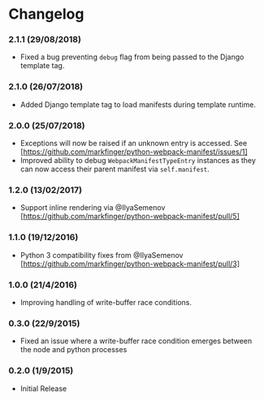 Changelog
=========

### 2.1.1 (29/08/2018)

- Fixed a bug preventing `debug` flag from being passed to the Django template tag.


### 2.1.0 (26/07/2018)

- Added Django template tag to load manifests during template runtime.


### 2.0.0 (25/07/2018)

- Exceptions will now be raised if an unknown entry is accessed. See [https://github.com/markfinger/python-webpack-manifest/issues/1]
- Improved ability to debug `WebpackManifestTypeEntry` instances as they can now access their parent manifest via `self.manifest`.

### 1.2.0 (13/02/2017)

- Support inline rendering via @IlyaSemenov [https://github.com/markfinger/python-webpack-manifest/pull/5]

### 1.1.0 (19/12/2016)

- Python 3 compatibility fixes from @IlyaSemenov [https://github.com/markfinger/python-webpack-manifest/pull/3]

### 1.0.0 (21/4/2016)

- Improving handling of write-buffer race conditions.

### 0.3.0 (22/9/2015)

- Fixed an issue where a write-buffer race condition emerges between the node and python processes

### 0.2.0 (1/9/2015)

- Initial Release